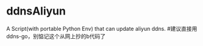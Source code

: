 # ddnsAliyun
A Script(with portable Python Env) that can update aliyun ddns.
#建议直接用ddns-go，别惦记这个从网上抄的b代码了